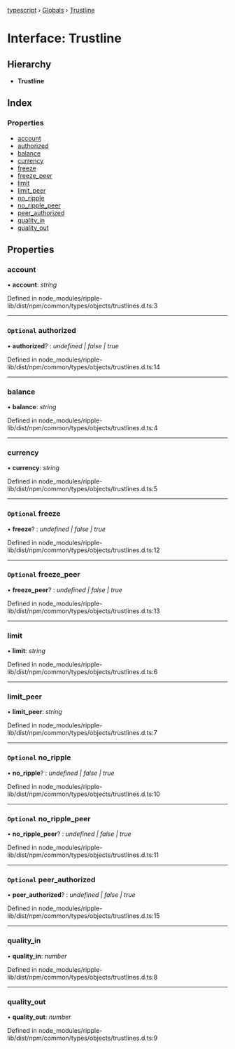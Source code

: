 [typescript](../README.md) › [Globals](../globals.md) › [Trustline](trustline.md)

# Interface: Trustline

## Hierarchy

* **Trustline**

## Index

### Properties

* [account](trustline.md#account)
* [authorized](trustline.md#optional-authorized)
* [balance](trustline.md#balance)
* [currency](trustline.md#currency)
* [freeze](trustline.md#optional-freeze)
* [freeze_peer](trustline.md#optional-freeze_peer)
* [limit](trustline.md#limit)
* [limit_peer](trustline.md#limit_peer)
* [no_ripple](trustline.md#optional-no_ripple)
* [no_ripple_peer](trustline.md#optional-no_ripple_peer)
* [peer_authorized](trustline.md#optional-peer_authorized)
* [quality_in](trustline.md#quality_in)
* [quality_out](trustline.md#quality_out)

## Properties

###  account

• **account**: *string*

Defined in node_modules/ripple-lib/dist/npm/common/types/objects/trustlines.d.ts:3

___

### `Optional` authorized

• **authorized**? : *undefined | false | true*

Defined in node_modules/ripple-lib/dist/npm/common/types/objects/trustlines.d.ts:14

___

###  balance

• **balance**: *string*

Defined in node_modules/ripple-lib/dist/npm/common/types/objects/trustlines.d.ts:4

___

###  currency

• **currency**: *string*

Defined in node_modules/ripple-lib/dist/npm/common/types/objects/trustlines.d.ts:5

___

### `Optional` freeze

• **freeze**? : *undefined | false | true*

Defined in node_modules/ripple-lib/dist/npm/common/types/objects/trustlines.d.ts:12

___

### `Optional` freeze_peer

• **freeze_peer**? : *undefined | false | true*

Defined in node_modules/ripple-lib/dist/npm/common/types/objects/trustlines.d.ts:13

___

###  limit

• **limit**: *string*

Defined in node_modules/ripple-lib/dist/npm/common/types/objects/trustlines.d.ts:6

___

###  limit_peer

• **limit_peer**: *string*

Defined in node_modules/ripple-lib/dist/npm/common/types/objects/trustlines.d.ts:7

___

### `Optional` no_ripple

• **no_ripple**? : *undefined | false | true*

Defined in node_modules/ripple-lib/dist/npm/common/types/objects/trustlines.d.ts:10

___

### `Optional` no_ripple_peer

• **no_ripple_peer**? : *undefined | false | true*

Defined in node_modules/ripple-lib/dist/npm/common/types/objects/trustlines.d.ts:11

___

### `Optional` peer_authorized

• **peer_authorized**? : *undefined | false | true*

Defined in node_modules/ripple-lib/dist/npm/common/types/objects/trustlines.d.ts:15

___

###  quality_in

• **quality_in**: *number*

Defined in node_modules/ripple-lib/dist/npm/common/types/objects/trustlines.d.ts:8

___

###  quality_out

• **quality_out**: *number*

Defined in node_modules/ripple-lib/dist/npm/common/types/objects/trustlines.d.ts:9
